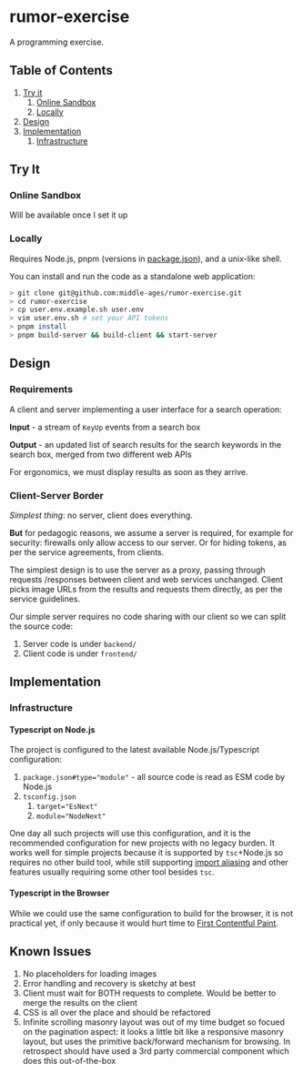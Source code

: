 # rumor-exercise

A programming exercise.

## Table of Contents

1. [Try it](#try-it)
   1. [Online Sandbox](#online-sandbox)
   1. [Locally](#locally)
1. [Design](#design)
1. [Implementation](#implementation)
   1. [Infrastructure](#infrastructure)

## Try It

### Online Sandbox

Will be available once I set it up

### Locally

Requires Node.js, pnpm (versions in [package.json](package.json)), and a
unix-like shell.

You can install and run the code as a standalone web application:

```bash
> git clone git@github.com:middle-ages/rumor-exercise.git
> cd rumor-exercise
> cp user.env.example.sh user.env
> vim user.env.sh # set your API tokens
> pnpm install
> pnpm build-server && build-client && start-server
```

## Design

### Requirements

A client and server implementing a user interface for a search operation:

**Input** - a stream of `KeyUp` events from a search box

**Output** - an updated list of search results for the search keywords in the
search box, merged from two different web APIs

For ergonomics, we must display results as soon as they arrive.

### Client-Server Border

_Simplest thing_: no server, client does everything.

**But** for pedagogic reasons, we assume a server is required, for example for
security: firewalls only allow access to our server. Or for hiding tokens, as
per the service agreements, from clients.

The simplest design is to use the server as a proxy, passing through
requests /responses between client and web services unchanged. Client picks
image URLs from the results and requests them directly, as per the service
guidelines.

Our simple server requires no code sharing with our client so we can split the
source code:

1. Server code is under `backend/`
2. Client code is under `frontend/`

## Implementation

### Infrastructure

#### Typescript on Node.js

The project is configured to the latest available Node.js/Typescript
configuration:

1. `package.json#type="module"` - all source code is read as ESM code by Node.js
1. `tsconfig.json`
   1. `target="EsNext"`
   1. `module="NodeNext"`

One day all such projects will use this configuration, and it is the recommended
configuration for new projects with no legacy burden. It works well for simple
projects because it is supported by `tsc`+Node.js so requires no other build tool,
while still supporting [import
aliasing](https://www.typescriptlang.org/docs/handbook/esm-node.html#packagejson-exports-imports-and-self-referencing)
and other features usually requiring some other tool besides `tsc`.

#### Typescript in the Browser

While we could use the same configuration to build for the browser, it is not
practical yet, if only because it would hurt time to [First Contentful
Paint](https://web.dev/fcp/).

## Known Issues

1. No placeholders for loading images
2. Error handling and recovery is sketchy at best
3. Client must wait for BOTH requests to complete. Would be better to merge the
   results on the client
4. CSS is all over the place and should be refactored
5. Infinite scrolling masonry layout was out of my time budget so focued on the
   pagination aspect: it looks a little bit like a responsive masonry layout,
   but uses the primitive back/forward mechanism for browsing. In retrospect
   should have used a 3rd party commercial component which does this
   out-of-the-box


